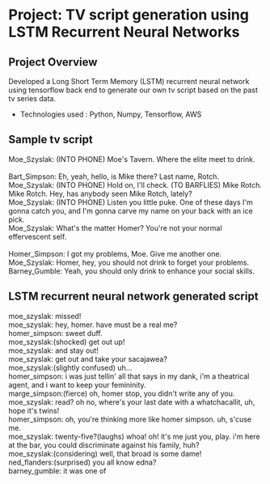 # Project: TV script generation using LSTM Recurrent Neural Networks

## Project Overview
Developed a Long Short Term Memory (LSTM) recurrent neural network using tensorflow back end to generate our own tv script based on the past tv series data.
- Technologies used : Python, Numpy, Tensorflow, AWS

## Sample tv script
Moe_Szyslak: (INTO PHONE) Moe's Tavern. Where the elite meet to drink. <br />  
Bart_Simpson: Eh, yeah, hello, is Mike there? Last name, Rotch. <br />
Moe_Szyslak: (INTO PHONE) Hold on, I'll check. (TO BARFLIES) Mike Rotch. Mike Rotch. Hey, has anybody seen Mike Rotch, lately? <br /> 
Moe_Szyslak: (INTO PHONE) Listen you little puke. One of these days I'm gonna catch you, and I'm gonna carve my name on your back with an ice pick. <br /> 
Moe_Szyslak: What's the matter Homer? You're not your normal effervescent self. <br />  
Homer_Simpson: I got my problems, Moe. Give me another one. <br /> 
Moe_Szyslak: Homer, hey, you should not drink to forget your problems. <br /> 
Barney_Gumble: Yeah, you should only drink to enhance your social skills. <br /> 

## LSTM recurrent neural network generated script
moe_szyslak: missed! <br />
moe_szyslak: hey, homer. have must be a real me? <br />
homer_simpson: sweet duff. <br />
moe_szyslak:(shocked) get out up! <br />
moe_szyslak: and stay out! <br />
moe_szyslak: get out and take your sacajawea? <br />
moe_szyslak:(slightly confused) uh... <br />
homer_simpson: i was just tellin' all that says in my dank, i'm a theatrical agent, and i want to keep your femininity. <br />
marge_simpson:(fierce) oh, homer stop, you didn't write any of you. <br />
moe_szyslak: read? oh no, where's your last date with a whatchacallit, uh, hope it's twins! <br />
homer_simpson: oh, you're thinking more like homer simpson. uh, s'cuse me. <br />
moe_szyslak: twenty-five?(laughs) whoa! oh! it's me just you, play. i'm here at the bar, you could discriminate against his family, huh? <br />
moe_szyslak:(considering) well, that broad is some dame! <br />
ned_flanders:(surprised) you all know edna? <br />
barney_gumble: it was one of <br />